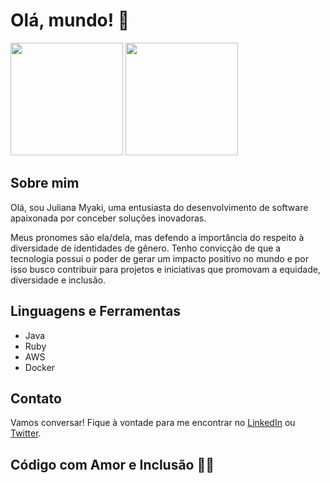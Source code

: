 # Olá, mundo! 👋

 <img height="180em" src="https://github-readme-stats.vercel.app/api?username=myakiju&show_icons=true&theme=tokyonight"/> <img height="180em" src="https://github-readme-stats.vercel.app/api/top-langs/?username=myakiju&layout=compact&theme=tokyonight"/>

## Sobre mim
Olá, sou Juliana Myaki, uma entusiasta do desenvolvimento de software apaixonada por conceber soluções inovadoras. 

Meus pronomes são ela/dela, mas defendo a importância do respeito à diversidade de identidades de gênero. Tenho convicção de que a tecnologia possui o poder de gerar um impacto positivo no mundo e por isso busco contribuir para projetos e iniciativas que promovam a equidade, diversidade e inclusão.


## Linguagens e Ferramentas
- Java
- Ruby
- AWS
- Docker

## Contato
Vamos conversar! Fique à vontade para me encontrar no [LinkedIn](https://www.linkedin.com/in/myakiju/) ou [Twitter](https://twitter.com/_eitajuliana).

## Código com Amor e Inclusão 💙🌈

<!--
**myakiju/myakiju** is a ✨ _special_ ✨ repository because its `README.md` (this file) appears on your GitHub profile.

Here are some ideas to get you started:

- 🔭 I’m currently working on ...
- 🌱 I’m currently learning ...
- 👯 I’m looking to collaborate on ...
- 🤔 I’m looking for help with ...
- 💬 Ask me about ...
- 📫 How to reach me: ...
- 😄 Pronouns: ...
- ⚡ Fun fact: ...
-->
